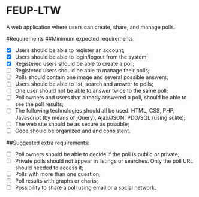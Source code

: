 FEUP-LTW
=========

A web application where users can create, share, and manage polls.

#Requirements
##Minimum expected requirements:
- [x] Users should be able to register an account;
- [x] Users should be able to login/logout from the system;
- [x] Registered users should be able to create a poll;
- [ ] Registered users should be able to manage their polls;
- [ ] Polls should contain one image and several possible answers;
- [ ] Users should be able to list, search and answer to polls;
- [ ] One user should not be able to answer twice to the same poll;
- [ ] Poll owners and users that already answered a poll, should be able to see the poll results;
- [ ] The following technologies should all be used: HTML, CSS, PHP, Javascript (by means of jQuery), Ajax/JSON, PDO/SQL (using sqlite);
- [ ] The web site should be as secure as possible;
- [ ] Code should be organized and and consistent.

##Suggested extra requirements:
- [ ] Poll owners should be able to decide if the poll is public or private;
- [ ] Private polls should not appear in listings or searches. Only the poll URL should needed to access it;
- [ ] Polls with more than one question;
- [ ] Poll results with graphs or charts;
- [ ] Possibility to share a poll using email or a social network.
